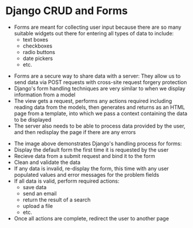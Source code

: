 # Django CRUD and Forms
- Forms are meant for collecting user input because there are so many suitable widgets out there for entering all types of data to include:
    * text boxes
    * checkboxes
    * radio buttons
    * date pickers
    * etc.
 * Forms are a secure way to share data with a server: They allow us to send data via POST requests with cross-site request forgery protection
 * Django's form handling techniques are very similar to when we display information from a model
  * The view gets a request, performs any actions required including reading data from the models, then generates and returns as an HTML page from a template, into which we pass a context containing the data to be displayed
  * The server also needs to be able to process data provided by the user, and then redisplay the page if there are any errors
- The image above demonstrates Django's handling process for forms:
- Display the default form the first time it is requested by the user
- Recieve data from a submit request and bind it to the form
- Clean and validate the data
- If any data is invalid, re-display the form, this time with any user populated values and error messages for the problem fields
- If all data is valid, perform required actions:
    * save data
    * send an email
    * return the result of a search
    * upload a file
    * etc.
 - Once all actions are complete, redirect the user to another page
